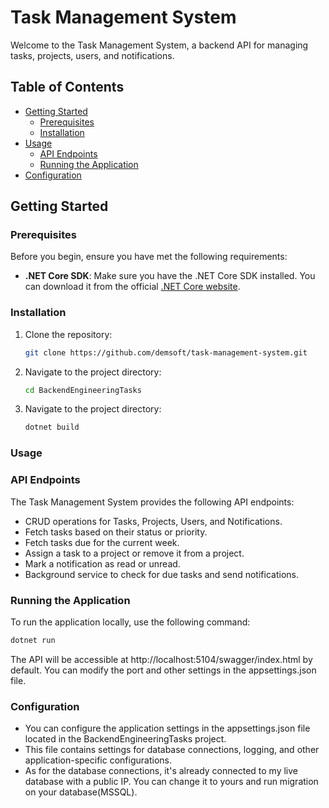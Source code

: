 # Task Management System

Welcome to the Task Management System, a backend API for managing tasks, projects, users, and notifications.

## Table of Contents

- [Getting Started](#getting-started)
  - [Prerequisites](#prerequisites)
  - [Installation](#installation)
- [Usage](#usage)
  - [API Endpoints](#api-endpoints)
  - [Running the Application](#running-the-application)
- [Configuration](#configuration)


## Getting Started

### Prerequisites

Before you begin, ensure you have met the following requirements:

- **.NET Core SDK**: Make sure you have the .NET Core SDK installed. You can download it from the official [.NET Core website](https://dotnet.microsoft.com/download).

### Installation

1. Clone the repository:

   ```bash
   git clone https://github.com/demsoft/task-management-system.git

2. Navigate to the project directory:

   ```bash
   cd BackendEngineeringTasks

3. Navigate to the project directory:

   ```bash
   dotnet build
   
### Usage
### API Endpoints
The Task Management System provides the following API endpoints:

- CRUD operations for Tasks, Projects, Users, and Notifications.
- Fetch tasks based on their status or priority.
- Fetch tasks due for the current week.
- Assign a task to a project or remove it from a project.
- Mark a notification as read or unread.
- Background service to check for due tasks and send notifications.

### Running the Application

To run the application locally, use the following command:

   ```bash
   dotnet run 
  ````
The API will be accessible at http://localhost:5104/swagger/index.html by default. 
You can modify the port and other settings in the appsettings.json file.

### Configuration

- You can configure the application settings in the appsettings.json file located in the BackendEngineeringTasks project. 
- This file contains settings for database connections, logging, and other application-specific configurations.
- As for the database connections, it's already connected to my live database with a public IP. You can change it to yours and run migration on your database(MSSQL).
